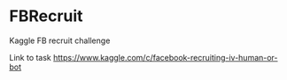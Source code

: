 # FBRecruit
Kaggle FB recruit challenge

Link to task https://www.kaggle.com/c/facebook-recruiting-iv-human-or-bot
